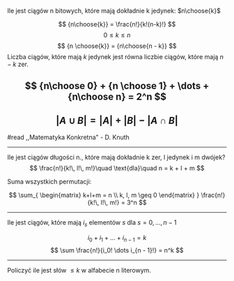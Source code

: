 Ile jest ciągów n bitowych, które mają dokładnie k jedynek: $n\choose{k}$

$$
{n\choose{k}} = \frac{n!}{k!(n-k)!}
$$
$$
0 \leq k \leq n
$$
$$
{n \choose{k}} = {n\choose{n - k}}
$$
Liczba ciągów, które mają $k$ jedynek jest równa liczbie ciągów, które mają $n-k$ zer.

$$
{n\choose 0} + {n \choose 1} + \dots + {n\choose n} = 2^n
$$
---
$$
| A \cup B | = | A | + |B| - |A \cap B|
$$
---

#read ,,Matematyka Konkretna" - D. Knuth

---

Ile jest ciągów długości n., które mają dokładnie k zer, l jedynek i m dwójek?
$$
\frac{n!}{k!\, l!\, m!}\quad \text{dla}\quad n = k + l + m
$$

Suma wszystkich permutacji:

$$
\sum_{
	\begin{matrix}
		k+l+m = n \\
		k, l, m \geq 0
	\end{matrix}
} \frac{n!}{k!\, l!\, m!} = 3^n
$$

---

Ile jest ciągów, które mają $i_s$ elementów $s$ dla $s= 0, \dots, n -1$

$$
i_0 + i_1 + \dots + i_{n-1} = k
$$
$$
\sum \frac{n!}{i_0! \dots i_{n - 1}!} = n^k
$$

---

Policzyć ile jest słów $\leq k$ w alfabecie n literowym.

